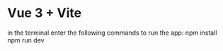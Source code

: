 # Vue 3 + Vite
in the terminal enter the following commands to run the app:
npm install
npm run dev
